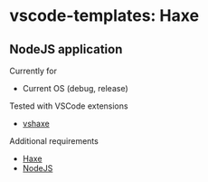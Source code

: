 # vscode-templates: Haxe

## NodeJS application

Currently for
* Current OS (debug, release)

Tested with VSCode extensions
* [vshaxe](https://marketplace.visualstudio.com/items?itemName=nadako.vshaxe)

Additional requirements
* [Haxe](https://haxe.org/)
* [NodeJS](https://nodejs.org/)